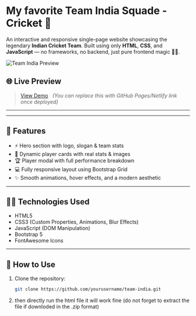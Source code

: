 # My favorite Team India Squade - Cricket 🌟

An interactive and responsive single-page website showcasing the legendary **Indian Cricket Team**. Built using only **HTML**, **CSS**, and **JavaScript** — no frameworks, no backend, just pure frontend magic 🧙‍♂️.

![Team India Preview](https://upload.wikimedia.org/wikipedia/commons/thumb/4/45/Board_of_Control_for_Cricket_in_India_Logo_%282024%29.svg/1200px-Board_of_Control_for_Cricket_in_India_Logo_%282024%29.svg.png)

## 🌐 Live Preview
> [View Demo](#) &nbsp; *(You can replace this with GitHub Pages/Netlify link once deployed)*

---


---

## 🎯 Features

- ⚡ Hero section with logo, slogan & team stats
- 🧢 Dynamic player cards with real stats & images
- 🏆 Player modal with full performance breakdown
- 💻 Fully responsive layout using Bootstrap Grid
- ✨ Smooth animations, hover effects, and a modern aesthetic

---

## 🧑‍💻 Technologies Used

- HTML5
- CSS3 (Custom Properties, Animations, Blur Effects)
- JavaScript (DOM Manipulation)
- Bootstrap 5
- FontAwesome Icons

---

## 🚀 How to Use

1. Clone the repository:
   ```bash
   git clone https://github.com/yourusername/team-india.git
    ```
2. then directly run the html file it will work fine (do not forget to extract the file if downloded in the .zip format)
